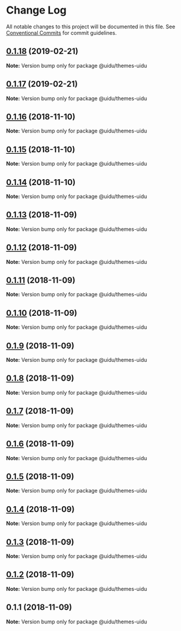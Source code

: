 # Change Log

All notable changes to this project will be documented in this file.
See [Conventional Commits](https://conventionalcommits.org) for commit guidelines.

## [0.1.18](https://github.com/uidu-org/guidu/compare/@uidu/themes-uidu@0.1.17...@uidu/themes-uidu@0.1.18) (2019-02-21)

**Note:** Version bump only for package @uidu/themes-uidu





## [0.1.17](https://github.com/uidu-org/guidu/compare/@uidu/themes-uidu@0.1.16...@uidu/themes-uidu@0.1.17) (2019-02-21)

**Note:** Version bump only for package @uidu/themes-uidu





## [0.1.16](https://github.com/uidu-org/guidu/compare/@uidu/themes-uidu@0.1.15...@uidu/themes-uidu@0.1.16) (2018-11-10)

**Note:** Version bump only for package @uidu/themes-uidu





## [0.1.15](https://github.com/uidu-org/guidu/compare/@uidu/themes-uidu@0.1.14...@uidu/themes-uidu@0.1.15) (2018-11-10)

**Note:** Version bump only for package @uidu/themes-uidu





## [0.1.14](https://github.com/uidu-org/guidu/compare/@uidu/themes-uidu@0.1.13...@uidu/themes-uidu@0.1.14) (2018-11-10)

**Note:** Version bump only for package @uidu/themes-uidu





## [0.1.13](https://github.com/uidu-org/guidu/compare/@uidu/themes-uidu@0.1.12...@uidu/themes-uidu@0.1.13) (2018-11-09)

**Note:** Version bump only for package @uidu/themes-uidu





## [0.1.12](https://github.com/uidu-org/guidu/compare/@uidu/themes-uidu@0.1.11...@uidu/themes-uidu@0.1.12) (2018-11-09)

**Note:** Version bump only for package @uidu/themes-uidu





## [0.1.11](https://github.com/uidu-org/guidu/compare/@uidu/themes-uidu@0.1.10...@uidu/themes-uidu@0.1.11) (2018-11-09)

**Note:** Version bump only for package @uidu/themes-uidu





## [0.1.10](https://github.com/uidu-org/guidu/compare/@uidu/themes-uidu@0.1.9...@uidu/themes-uidu@0.1.10) (2018-11-09)

**Note:** Version bump only for package @uidu/themes-uidu





## [0.1.9](https://github.com/uidu-org/guidu/compare/@uidu/themes-uidu@0.1.8...@uidu/themes-uidu@0.1.9) (2018-11-09)

**Note:** Version bump only for package @uidu/themes-uidu





## [0.1.8](https://github.com/uidu-org/uidu-ui-kit/compare/@uidu/themes-uidu@0.1.7...@uidu/themes-uidu@0.1.8) (2018-11-09)

**Note:** Version bump only for package @uidu/themes-uidu





## [0.1.7](https://github.com/uidu-org/uidu-ui-kit/compare/@uidu/themes-uidu@0.1.6...@uidu/themes-uidu@0.1.7) (2018-11-09)

**Note:** Version bump only for package @uidu/themes-uidu





## [0.1.6](https://github.com/uidu-org/uidu-ui-kit/compare/@uidu/themes-uidu@0.1.5...@uidu/themes-uidu@0.1.6) (2018-11-09)

**Note:** Version bump only for package @uidu/themes-uidu





## [0.1.5](https://github.com/uidu-org/uidu-ui-kit/compare/@uidu/themes-uidu@0.1.4...@uidu/themes-uidu@0.1.5) (2018-11-09)

**Note:** Version bump only for package @uidu/themes-uidu





## [0.1.4](https://github.com/uidu-org/uidu-ui-kit/compare/@uidu/themes-uidu@0.1.3...@uidu/themes-uidu@0.1.4) (2018-11-09)

**Note:** Version bump only for package @uidu/themes-uidu





## [0.1.3](https://github.com/uidu-org/uidu-ui-kit/compare/@uidu/themes-uidu@0.1.2...@uidu/themes-uidu@0.1.3) (2018-11-09)

**Note:** Version bump only for package @uidu/themes-uidu





## [0.1.2](https://github.com/uidu-org/uidu-ui-kit/compare/@uidu/themes-uidu@0.1.1...@uidu/themes-uidu@0.1.2) (2018-11-09)

**Note:** Version bump only for package @uidu/themes-uidu





## 0.1.1 (2018-11-09)

**Note:** Version bump only for package @uidu/themes-uidu
